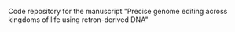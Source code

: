 Code repository for the manuscript "Precise genome editing across kingdoms of life using retron-derived DNA"
